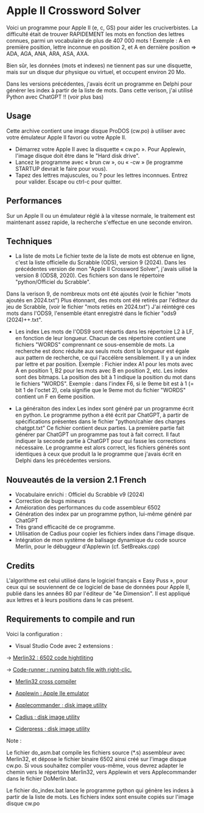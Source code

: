 # Apple II Crossword Solver

Voici un programme pour Apple II (e, c, GS) pour aider les cruciverbistes.
La difficulté était de trouver RAPIDEMENT les mots en fonction des lettres connues, parmi un vocabulaire de plus de 407 000 mots !
Exemple : A en première position, lettre inconnue en position 2, et A en dernière position
=> ADA, AGA, ANA, ARA, ASA, AXA.

Bien sûr, les données (mots et indexes) ne tiennent pas sur une disquette, mais sur un disque dur physique ou virtuel, et occupent environ 20 Mo.

Dans les versions précédentes, j'avais écrit un programme en Delphi pour générer les index à partir de la liste de mots.
Dans cette verison, j'ai utilisé Python avec ChatGPT !! (voir plus bas)

## Usage
Cette archive contient une image disque ProDOS (cw.po) à utiliser avec votre émulateur Apple II favori ou votre Apple II.
* Démarrez votre Apple II avec la disquette « cw.po ». Pour Applewin, l'image disque doit être dans le "Hard disk drive".
* Lancez le programme avec « brun cw », ou « -cw » (le programme STARTUP devrait le faire pour vous).
* Tapez des lettres majuscules, ou ? pour les lettres inconnues. Entrez pour valider. Escape ou ctrl-c pour quitter.

## Performances
Sur un Apple II ou un émulateur réglé à la vitesse normale, le traitement est maintenant assez rapide, la recherche s'effectue en une seconde environ.

## Techniques
* La liste de mots
Le fichier texte de la liste de mots est obtenue en ligne, c'est la liste officielle du Scrabble (ODS), version 9 (2024).
Dans les précédentes version de mon "Apple II Crossword Solver", j'avais uilisé la version 8 (ODS8, 2020). 
Ces fichiers son dans le répertoire "python/Officiel du Scrabble".

Dans la verison 9, de nombreux mots ont été ajoutés (voir le fichier "mots ajoutés en 2024.txt") 
Plus étonnant, des mots ont été retirés par l'éditeur du jeu de Scrabble, (voir le fichier "mots retiés en 2024.txt") 
J'ai réintégré ces mots dans l'ODS9, l'ensemble étant enregistré dans le fichier "ods9 (2024)++.txt".

* Les index
Les mots de l'ODS9 sont répartis dans les répertoire L2 à LF, en fonction de leur longueur. 
Chacun de ces répertoire contient une fichiers "WORDS" comprennant ce sous-ensemble de mots.
La recherche est donc réduite aux seuls mots dont la longueur est égale aux pattern de recherche, ce qui l'accélère sensiblement.
Il y a un index par lettre et par position. Exemple : 
Fichier index A1 pour les mots avec A en position 1, B2 pour les mots avec B en position 2, etc. 
Les index sont des bitmaps. La position des bit à 1 indique la position du mot dans le fichiers "WORDS". 
Exemple : dans l'index F6, si le 9eme bit est à 1 (= bit 1 de l'octet 2), 
cela signifie que le 9eme mot du fichier "WORDS" contient un F en 6eme position. 

* La généraiton des index
Les index sont généré par un programme écrit en python.
Le programme python a été écrit par ChatGPT, à partir de spécifications présentes dans le fichier "python/cahier des charges chatgpt.txt"
Ce fichier contient deux parties. 
La première partie fait générer par ChatGPT un programme pas tout à fait correct. 
Il faut indiquer la seconde partie à ChatGPT pour qui fasse les corrections nécessaire. 
Le programme est alors correct, les fichiers générés sont identiques à ceux que produit la le programme que j'avais écrit en Delphi 
dans les précédentes versions.

## Nouveautés de la version 2.1 French
* Vocabulaire enrichi : Officiel du Scrabble v9 (2024)
* Correction de bugs mineurs
* Améioration des performances du code assembleur 6502
* Génération des index par un programme python, lui-même généré par ChatGPT
* Très grand efficacité de ce programme.
* Utilisation de Cadius pour copier les fichiers index dans l'image disque. 
* Intégration de mon système de balisage dynamique du code source Merlin, pour le débuggeur d'Applewin (cf. SetBreaks.cpp)

## Credits
L'algorithme est celui utilisé dans le logiciel français « Easy Puss », pour ceux qui se souviennent de ce logiciel de base de données pour Apple II, publié dans les années 80 par l'éditeur de "4e Dimension". Il est appliqué aux lettres et à leurs positions dans le cas présent.

## Requirements to compile and run

Voici la configuration :

* Visual Studio Code avec 2 extensions :

-> [Merlin32 : 6502 code hightliting](marketplace.visualstudio.com/items?itemName=olivier-guinart.merlin32)

-> [Code-runner :  running batch file with right-clic.](marketplace.visualstudio.com/items?itemName=formulahendry.code-runner)

* [Merlin32 cross compiler](brutaldeluxe.fr/products/crossdevtools/merlin)

* [Applewin : Apple IIe emulator](github.com/AppleWin/AppleWin)

* [Applecommander ; disk image utility](applecommander.sourceforge.net)

* [Cadius ; disk image utility](www.brutaldeluxe.fr/products/crossdevtools/cadius/index.html)

* [Ciderpress ; disk image utility](a2ciderpress.com)

Note :

Le fichier do_asm.bat compile les fichiers source (*.s) assembleur avec Merlin32, et dépose le fichier binaire 6502 ainsi créé sur l'image disque cw.po. Si vous souhaitez compiler vous-même, vous devrez adapter le chemin vers le répertoire Merlin32, vers Applewin et vers Applecommander dans le fichier DoMerlin.bat.

Le fichier do_index.bat lance le programme python qui génère les indexs à partir de la liste de mots. Les fichiers index sont ensuite copiés sur l'image disque cw.po

